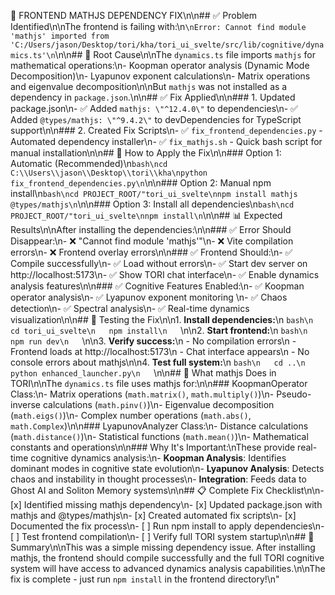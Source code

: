 🔧 FRONTEND MATHJS DEPENDENCY FIX\n\n## ✅ Problem Identified\n\nThe frontend is failing with:\n```\nError: Cannot find module 'mathjs' imported from 'C:/Users/jason/Desktop/tori/kha/tori_ui_svelte/src/lib/cognitive/dynamics.ts'\n```\n\n## 🎯 Root Cause\n\nThe `dynamics.ts` file imports `mathjs` for mathematical operations:\n- Koopman operator analysis (Dynamic Mode Decomposition)\n- Lyapunov exponent calculations\n- Matrix operations and eigenvalue decomposition\n\nBut `mathjs` was not installed as a dependency in `package.json`.\n\n## ✅ Fix Applied\n\n### 1. Updated package.json\n- ✅ Added `mathjs: \"^12.4.0\"` to dependencies\n- ✅ Added `@types/mathjs: \"^9.4.2\"` to devDependencies for TypeScript support\n\n### 2. Created Fix Scripts\n- ✅ `fix_frontend_dependencies.py` - Automated dependency installer\n- ✅ `fix_mathjs.sh` - Quick bash script for manual installation\n\n## 🚀 How to Apply the Fix\n\n### Option 1: Automatic (Recommended)\n```bash\ncd C:\\Users\\jason\\Desktop\\tori\\kha\npython fix_frontend_dependencies.py\n```\n\n### Option 2: Manual npm install\n```bash\ncd PROJECT_ROOT/"tori_ui_svelte\nnpm install mathjs @types/mathjs\n```\n\n### Option 3: Install all dependencies\n```bash\ncd PROJECT_ROOT/"tori_ui_svelte\nnpm install\n```\n\n## 📊 Expected Results\n\nAfter installing the dependencies:\n\n### ✅ Error Should Disappear:\n- ❌ \"Cannot find module 'mathjs'\"\n- ❌ Vite compilation errors\n- ❌ Frontend overlay errors\n\n### ✅ Frontend Should:\n- ✅ Compile successfully\n- ✅ Load without errors\n- ✅ Start dev server on http://localhost:5173\n- ✅ Show TORI chat interface\n- ✅ Enable dynamics analysis features\n\n### ✅ Cognitive Features Enabled:\n- ✅ Koopman operator analysis\n- ✅ Lyapunov exponent monitoring  \n- ✅ Chaos detection\n- ✅ Spectral analysis\n- ✅ Real-time dynamics visualization\n\n## 🧪 Testing the Fix\n\n1. **Install dependencies:**\n   ```bash\n   cd tori_ui_svelte\n   npm install\n   ```\n\n2. **Start frontend:**\n   ```bash\n   npm run dev\n   ```\n\n3. **Verify success:**\n   - No compilation errors\n   - Frontend loads at http://localhost:5173\n   - Chat interface appears\n   - No console errors about mathjs\n\n4. **Test full system:**\n   ```bash\n   cd ..\n   python enhanced_launcher.py\n   ```\n\n## 🔧 What mathjs Does in TORI\n\nThe `dynamics.ts` file uses mathjs for:\n\n### KoopmanOperator Class:\n- Matrix operations (`math.matrix()`, `math.multiply()`)\n- Pseudo-inverse calculations (`math.pinv()`)\n- Eigenvalue decomposition (`math.eigs()`)\n- Complex number operations (`math.abs()`, `math.Complex`)\n\n### LyapunovAnalyzer Class:\n- Distance calculations (`math.distance()`)\n- Statistical functions (`math.mean()`)\n- Mathematical constants and operations\n\n### Why It's Important:\nThese provide real-time cognitive dynamics analysis:\n- **Koopman Analysis**: Identifies dominant modes in cognitive state evolution\n- **Lyapunov Analysis**: Detects chaos and instability in thought processes\n- **Integration**: Feeds data to Ghost AI and Soliton Memory systems\n\n## 📋 Complete Fix Checklist\n\n- [x] Identified missing mathjs dependency\n- [x] Updated package.json with mathjs and @types/mathjs\n- [x] Created automated fix scripts\n- [x] Documented the fix process\n- [ ] Run npm install to apply dependencies\n- [ ] Test frontend compilation\n- [ ] Verify full TORI system startup\n\n## 🎉 Summary\n\nThis was a simple missing dependency issue. After installing mathjs, the frontend should compile successfully and the full TORI cognitive system will have access to advanced dynamics analysis capabilities.\n\nThe fix is complete - just run `npm install` in the frontend directory!\n"